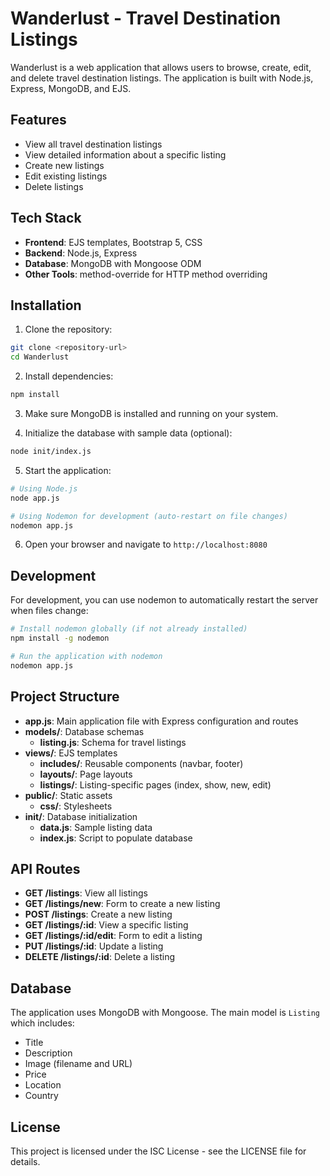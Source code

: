 # Wanderlust - Travel Destination Listings

Wanderlust is a web application that allows users to browse, create, edit, and delete travel destination listings. The application is built with Node.js, Express, MongoDB, and EJS.

## Features

- View all travel destination listings
- View detailed information about a specific listing
- Create new listings
- Edit existing listings
- Delete listings

## Tech Stack

- **Frontend**: EJS templates, Bootstrap 5, CSS
- **Backend**: Node.js, Express
- **Database**: MongoDB with Mongoose ODM
- **Other Tools**: method-override for HTTP method overriding

## Installation

1. Clone the repository:
```bash
git clone <repository-url>
cd Wanderlust
```

2. Install dependencies:
```bash
npm install
```

3. Make sure MongoDB is installed and running on your system.

4. Initialize the database with sample data (optional):
```bash
node init/index.js
```

5. Start the application:
```bash
# Using Node.js
node app.js

# Using Nodemon for development (auto-restart on file changes)
nodemon app.js
```

6. Open your browser and navigate to `http://localhost:8080`

## Development

For development, you can use nodemon to automatically restart the server when files change:

```bash
# Install nodemon globally (if not already installed)
npm install -g nodemon

# Run the application with nodemon
nodemon app.js
```


## Project Structure

- **app.js**: Main application file with Express configuration and routes
- **models/**: Database schemas
  - **listing.js**: Schema for travel listings
- **views/**: EJS templates
  - **includes/**: Reusable components (navbar, footer)
  - **layouts/**: Page layouts
  - **listings/**: Listing-specific pages (index, show, new, edit)
- **public/**: Static assets
  - **css/**: Stylesheets
- **init/**: Database initialization
  - **data.js**: Sample listing data
  - **index.js**: Script to populate database

## API Routes

- **GET /listings**: View all listings
- **GET /listings/new**: Form to create a new listing
- **POST /listings**: Create a new listing
- **GET /listings/:id**: View a specific listing
- **GET /listings/:id/edit**: Form to edit a listing
- **PUT /listings/:id**: Update a listing
- **DELETE /listings/:id**: Delete a listing

## Database

The application uses MongoDB with Mongoose. The main model is `Listing` which includes:
- Title
- Description
- Image (filename and URL)
- Price
- Location
- Country


## License

This project is licensed under the ISC License - see the LICENSE file for details.
